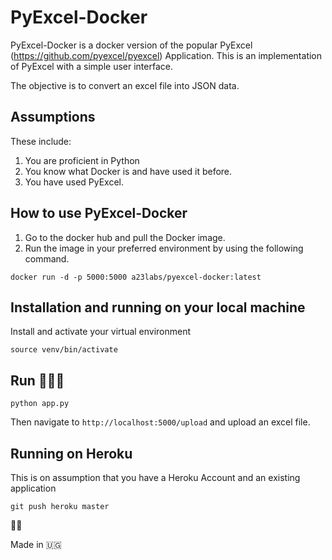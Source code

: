 # PyExcel-Docker

PyExcel-Docker is a docker version of the popular PyExcel (https://github.com/pyexcel/pyexcel) Application. This is an implementation of PyExcel with a simple user interface. 

The objective is to convert an excel file into JSON data. 

 ## Assumptions 

These include:
1. You are proficient in Python 
2. You know what Docker is and have used it before. 
3. You have used PyExcel. 

##  How to use PyExcel-Docker


1. Go to the docker hub and pull the Docker image. 
2. Run the image in your preferred environment by using the following command. 

```docker run -d -p 5000:5000 a23labs/pyexcel-docker:latest```

## Installation and running on your local machine 

Install and activate your virtual environment 

` source venv/bin/activate ` 

## Run 🏃🏾‍♂️

` python app.py ` 

Then navigate to `http://localhost:5000/upload` and upload an excel file. 


## Running on Heroku 

This is on assumption that you have a Heroku Account and an existing application

` git push heroku master `

✌🏾 

Made in 🇺🇬
